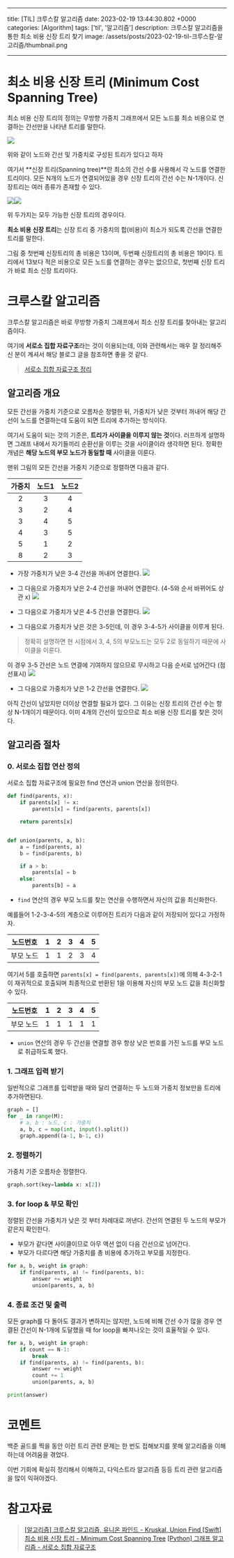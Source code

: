

---
title: [TIL] 크루스칼 알고리즘
date: 2023-02-19 13:44:30.802 +0000
categories: [Algorithm]
tags: ['til', '알고리즘']
description: 크루스칼 알고리즘을 통한 최소 비용 신장 트리 찾기
image: /assets/posts/2023-02-19-til-크루스칼-알고리즘/thumbnail.png

---

# 최소 비용 신장 트리 (Minimum Cost Spanning Tree)

최소 비용 신장 트리의 정의는 무방향 가중치 그래프에서 모든 노드를 최소 비용으로 연결하는 간선만을 나타낸 트리를 말한다.

![](/assets/posts/2023-02-19-til-크루스칼-알고리즘/img0.png)

위와 같이 노드와 간선 및 가중치로 구성된 트리가 있다고 하자

여기서 **신장 트리(Spanning tree)**란 최소의 간선 수를 사용해서 각 노드를 연결한 트리이다.
모든 N개의 노드가 연결되어있을 경우 신장 트리의 간선 수는 N-1개이다.
신장트리는 여러 종류가 존재할 수 있다.

![](/assets/posts/2023-02-19-til-크루스칼-알고리즘/img1.png)![](/assets/posts/2023-02-19-til-크루스칼-알고리즘/img2.png)

위 두가지는 모두 가능한 신장 트리의 경우이다.

**최소 비용 신장 트리**는 신장 트리 중 가중치의 합(비용)이 최소가 되도록 간선을 연결한 트리를 말한다.

그림 중 첫번째 신장트리의 총 비용은 13이며, 두번째 신장트리의 총 비용은 19이다.
트리에서 13보다 적은 비용으로 모든 노드를 연결하는 경우는 없으므로, 첫번째 신장 트리가 바로 최소 신장 트리이다.

# 크루스칼 알고리즘

크루스칼 알고리즘은 바로 무방향 가중치 그래프에서 최소 신장 트리를 찾아내는 알고리즘이다.

여기에 **서로소 집합 자료구조**라는 것이 이용되는데, 이와 관련해서는 매우 잘 정리해주신 분이 계셔서 해당 블로그 글을 참조하면 좋을 것 같다.

> [서로소 집합 자료구조 정리](https://techblog-history-younghunjo1.tistory.com/257)

## 알고리즘 개요

모든 간선을 가중치 기준으로 오름차순 정렬한 뒤, 
가중치가 낮은 것부터 꺼내어 해당 간선이 노드를 연결하는데 도움이 되면 트리에 추가하는 방식이다.

여기서 도움이 되는 것의 기준은, **트리가 사이클을 이루지 않는 것**이다.
러프하게 설명하면 그래프 내에서 자기들끼리 순환선을 이루는 것을 사이클이라 생각하면 된다.
정확한 개념은 **해당 노드의 부모 노드가 동일할 때** 사이클을 이룬다.

맨위 그림의 모든 간선을 가중치 기준으로 정렬하면 다음과 같다.

|가중치|노드1|노드2|
|:---:|:---:|:---:|
|2|3|4|
|3|2|4|
|3|4|5|
|4|3|5|
|5|1|2|
|8|2|3|

- 가장 가중치가 낮은 3-4 간선을 꺼내어 연결한다.
![](/assets/posts/2023-02-19-til-크루스칼-알고리즘/img3.png)

- 그 다음으로 가중치가 낮은 2-4 간선을 꺼내어 연결한다. (4-5와 순서 바뀌어도 상관 x)
![](/assets/posts/2023-02-19-til-크루스칼-알고리즘/img4.png)

- 그 다음으로 가중치가 낮은 4-5 간선을 연결한다.
![](/assets/posts/2023-02-19-til-크루스칼-알고리즘/img5.png)

- 그 다음으로 가중치가 낮은 것은 3-5인데, 이 경우 3-4-5가 사이클을 이루게 된다.

> 정확히 설명하면 현 시점에서 3, 4, 5의 부모노드는 모두 2로 동일하기 때문에 사이클을 이룬다. 

이 경우 3-5 간선은 노드 연결에 기여하지 않으므로 무시하고 다음 순서로 넘어간다 (점선표시)
![](/assets/posts/2023-02-19-til-크루스칼-알고리즘/img6.png)

- 그 다음으로 가중치가 낮은 1-2 간선을 연결한다.
![](/assets/posts/2023-02-19-til-크루스칼-알고리즘/img7.png)

아직 간선이 남았지만 더이상 연결할 필요가 없다.
그 이유는 신장 트리의 간선 수는 항상 N-1개이기 때문이다.
이미 4개의 간선이 있으므로 최소 비용 신장 트리를 찾은 것이다.

## 알고리즘 절차

### 0. 서로소 집합 연산 정의

서로소 집합 자료구조에 필요한 find 연산과 union 연산을 정의한다.

```python
def find(parents, x):
    if parents[x] != x:
        parents[x] = find(parents, parents[x])

    return parents[x]


def union(parents, a, b):
    a = find(parents, a)
    b = find(parents, b)

    if a > b:
        parents[a] = b
    else:
        parents[b] = a
```

- `find` 연산의 경우 부모 노드를 찾는 연산을 수행하면서 자신의 값을 최신화한다.

예를들어 1-2-3-4-5의 계층으로 이루어진 트리가 다음과 같이 저장되어 있다고 가정하자.

|노드번호|1|2|3|4|5|
|:---:|:---:|:---:|:---:|:---:|:---:|
|부모 노드|1|1|2|3|4|

여기서 5를 호출하면 
`parents[x] = find(parents, parents[x])`에 의해 4-3-2-1이 재귀적으로 호출되며 최종적으로 반환된 1을 이용해 자신의 부모 노드 값을 최신화할 수 있다.

|노드번호|1|2|3|4|5|
|:---:|:---:|:---:|:---:|:---:|:---:|
|부모 노드|1|1|1|1|1|

- `union` 연산의 경우 두 간선을 연결할 경우 항상 낮은 번호를 가진 노드를 부모 노드로 취급하도록 했다.

### 1. 그래프 입력 받기

일반적으로 그래프를 입력받을 때와 달리 연결하는 두 노드와 가중치 정보만을 트리에 추가하면된다.

```python
graph = []
for _ in range(M):
    # a, b : 노드, c : 가중치
    a, b, c = map(int, input().split())
    graph.append((a-1, b-1, c))
```

### 2. 정렬하기

가중치 기준 오름차순 정렬한다.

```python
graph.sort(key=lambda x: x[2])
```

### 3. for loop & 부모 확인

정렬된 간선을 가중치가 낮은 것 부터 차례대로 꺼낸다.
간선의 연결된 두 노드의 부모가 같은지 확인한다.
- 부모가 같다면 사이클이므로 아무 액션 없이 다음 간선으로 넘어간다.
- 부모가 다르다면 해당 가중치를 총 비용에 추가하고 부모를 지정한다.

```python
for a, b, weight in graph:
    if find(parents, a) != find(parents, b):
        answer += weight
        union(parents, a, b)
```

### 4. 종료 조건 및 출력

모든 graph를 다 돌아도 결과가 변하지는 않지만, 
노드에 비해 간선 수가 많을 경우 연결된 간선이 N-1개에 도달했을 때 for loop을 빠져나오는 것이 효율적일 수 있다.

```python
for a, b, weight in graph:
    if count == N-1:
        break
    if find(parents, a) != find(parents, b):
        answer += weight
        count += 1
        union(parents, a, b)
        
print(answer)
```

# 코멘트

백준 골드를 찍을 동안 이런 트리 관련 문제는 한 번도 접해보지를 못해 알고리즘을 이해하는데 어려움을 겪었다.

이번 기회에 확실히 정리해서 이해하고, 다익스트라 알고리즘 등등 트리 관련 알고리즘을 많이 익혀야겠다.

# 참고자료

> [[알고리즘] 크루스칼 알고리즘, 유니온 파인드 - Kruskal, Union Find [Swift]](https://icksw.tistory.com/97)
> [최소 비용 신장 트리 - Minimum Cost Spanning Tree](https://icksw.tistory.com/84)
> [[Python] 그래프 알고리즘 - 서로소 집합 자료구조](https://techblog-history-younghunjo1.tistory.com/257)

        